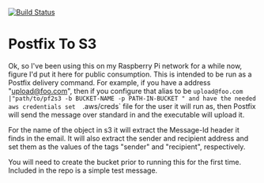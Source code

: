 [![Build Status](https://www.travis-ci.org/baldguysoftware/pf2s3.svg?branch=master)](https://www.travis-ci.org/baldguysoftware/pf2s3)

# Postfix To S3

Ok, so I've been using this on my Raspberry Pi network for a while now, figure
I'd put it here for public consumption. This is intended to be run as a Postfix
delivery command. For example, if you have a address "upload@foo.com", then if
you configure that alias to be `upload@foo.com |"path/to/pf2s3 -b BUCKET-NAME
-p PATH-IN-BUCKET " and have the needed aws credentials set  `.aws/creds` file
for the user it will run as, then Postfix will send the message over standard in
and the executable will upload it.

For the name of the object in s3 it will extract the Message-Id header it finds
in the email. It will also extract the sender and recipient address and set
them as the values of the tags "sender" and "recipient", respectively. 

You will need to create the bucket prior to running this for the first time.
Included in the repo is a simple test message.


